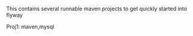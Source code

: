 This contains several runnable maven projects to get quickly started into flyway

Proj1: maven,mysql
